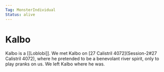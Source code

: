 ```yaml
---
Tag: MonsterIndividual
Status: alive
---
```

# Kalbo
Kalbo is a [[Loblobi]]. We met Kalbo on [27 Calistril 4072](Session-2#27 Calistril 4072), where he pretended to be a benevolant river spirit, only to play pranks on us. We left Kalbo where he was.